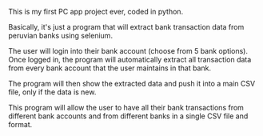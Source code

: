 This is my first PC app project ever, coded in python.

Basically, it's just a program that will extract bank transaction data from peruvian banks using selenium.

The user will login into their bank account (choose from 5 bank options). Once logged in, the program will automatically extract all transaction data from every bank account that the user maintains in that bank. 

The program will then show the extracted data and push it into a main CSV file, only if the data is new.

This program will allow the user to have all their bank transactions from different bank accounts and from different banks in a single CSV file and format.
